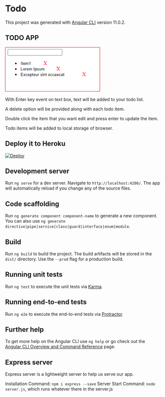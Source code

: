 

# Todo

This project was generated with [Angular CLI](https://github.com/angular/angular-cli) version 11.0.2.

## TODO APP

![diagram](src/assets/items.PNG)

With Enter key event on text box, text will be added to your todo list.

A delete option will be provided along with each todo item.

Double click the item that you want edit and press enter to update the item.

Todo items will be added to local storage of browser.

## Deploy it to Heroku

[![Deploy](https://www.herokucdn.com/deploy/button.svg)](https://heroku.com/deploy?template=https://github.com/anilram/Todo-AngularApp)



## Development server

Run `ng serve` for a dev server. Navigate to `http://localhost:4200/`. The app will automatically reload if you change any of the source files.

## Code scaffolding

Run `ng generate component component-name` to generate a new component. You can also use `ng generate directive|pipe|service|class|guard|interface|enum|module`.

## Build

Run `ng build` to build the project. The build artifacts will be stored in the `dist/` directory. Use the `--prod` flag for a production build.

## Running unit tests

Run `ng test` to execute the unit tests via [Karma](https://karma-runner.github.io).

## Running end-to-end tests

Run `ng e2e` to execute the end-to-end tests via [Protractor](http://www.protractortest.org/).

## Further help

To get more help on the Angular CLI use `ng help` or go check out the [Angular CLI Overview and Command Reference](https://angular.io/cli) page.

## Express server

Express server is a lightweight server to help us serve our app.

Installation Command: `npm i express --save`
Server Start Command: `node server.js`, which runs whatever there in the server.js
